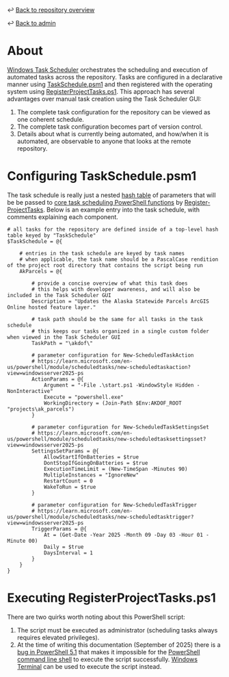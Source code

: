 ↩️ [Back to repository overview](../../README.md)

↩️ [Back to admin](../README.md)

# About

[Windows Task Scheduler](https://learn.microsoft.com/en-us/windows/win32/taskschd/task-scheduler-start-page) orchestrates the scheduling and execution of automated tasks across the repository. Tasks are configured in a declarative manner using [TaskSchedule.psm1](TaskSchedule.psm1) and then registered with the operating system using [RegisterProjectTasks.ps1](RegisterProjectTasks.ps1). This approach has several advantages over manual task creation using the Task Scheduler GUI:
1. The complete task configuration for the repository can be viewed as one coherent schedule.
2. The complete task configuration becomes part of version control.
3. Details about what is currently being automated, and how/when it is automated, are observable to anyone that looks at the remote repository. 

# Configuring TaskSchedule.psm1

The task schedule is really just a nested [hash table](https://learn.microsoft.com/en-us/powershell/module/microsoft.powershell.core/about/about_hash_tables?view=powershell-7.5) of parameters that will be be passed to [core task scheduling PowerShell functions](https://learn.microsoft.com/en-us/powershell/module/scheduledtasks/?view=windowsserver2025-ps) by [Register-ProjectTasks](RegisterProjectTasks.ps1#L3). Below is an example entry into the task schedule, with comments explaining each component. 

```
# all tasks for the repository are defined inside of a top-level hash table keyed by "TaskSchedule"
$TaskSchedule = @{

    # entries in the task schedule are keyed by task names
    # when applicable, the task name should be a PascalCase rendition of the project root directory that contains the script being run
    AkParcels = @{

        # provide a concise overview of what this task does
        # this helps with developer awareness, and will also be included in the Task Scheduler GUI
        Description = "Updates the Alaska Statewide Parcels ArcGIS Online hosted feature layer."

        # task path should be the same for all tasks in the task schedule
        # this keeps our tasks organized in a single custom folder when viewed in the Task Scheduler GUI
        TaskPath = "\akdof\"

        # parameter configuration for New-ScheduledTaskAction
        # https://learn.microsoft.com/en-us/powershell/module/scheduledtasks/new-scheduledtaskaction?view=windowsserver2025-ps
        ActionParams = @{
            Argument = "-File .\start.ps1 -WindowStyle Hidden -NonInteractive"
            Execute = "powershell.exe"
            WorkingDirectory = (Join-Path $Env:AKDOF_ROOT "projects\ak_parcels")
        }

        # parameter configuration for New-ScheduledTaskSettingsSet
        # https://learn.microsoft.com/en-us/powershell/module/scheduledtasks/new-scheduledtasksettingsset?view=windowsserver2025-ps
        SettingsSetParams = @{
            AllowStartIfOnBatteries = $true
            DontStopIfGoingOnBatteries = $true
            ExecutionTimeLimit = (New-TimeSpan -Minutes 90)
            MultipleInstances = "IgnoreNew"
            RestartCount = 0
            WakeToRun = $true
        }

        # parameter configuration for New-ScheduledTaskTrigger
        # https://learn.microsoft.com/en-us/powershell/module/scheduledtasks/new-scheduledtasktrigger?view=windowsserver2025-ps
        TriggerParams = @{
            At = (Get-Date -Year 2025 -Month 09 -Day 03 -Hour 01 -Minute 00)
            Daily = $true
            DaysInterval = 1
        }
    }
}
```

# Executing RegisterProjectTasks.ps1

There are two quirks worth noting about this PowerShell script:
1. The script must be executed as administrator (scheduling tasks always requires elevated privileges).
2. At the time of writing this documentation (September of 2025) there is a [bug in PowerShell 5.1](https://superuser.com/questions/1885304/powershell-exe-does-not-prompt-for-credentials) that makes it impossible for the [PowerShell command line shell](https://learn.microsoft.com/en-us/powershell/scripting/overview?view=powershell-7.5#command-line-shell) to execute the script successfully. [Windows Terminal](https://learn.microsoft.com/en-us/windows/terminal/) can be used to execute the script instead.  